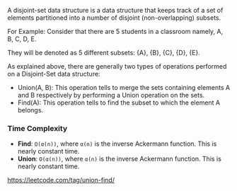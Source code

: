 A disjoint-set data structure is a data structure that keeps track of a set of elements partitioned into a number of disjoint (non-overlapping) subsets.

For Example:
Consider that there are 5 students in a classroom namely, A, B, C, D, E.

They will be denoted as 5 different subsets: {A}, {B}, {C}, {D}, {E}.

As explained above, there are generally two types of operations performed on a Disjoint-Set data structure:
* Union(A, B): This operation tells to merge the sets containing elements A and B respectively by performing a Union operation on the sets.
* Find(A): This operation tells to find the subset to which the element A belongs.

### Time Complexity
- **Find**: `O(α(n))`, where `α(n)` is the inverse Ackermann function. This is nearly constant time.
- **Union**: `O(α(n))`, where `α(n)` is the inverse Ackermann function. This is nearly constant time.

https://leetcode.com/tag/union-find/
